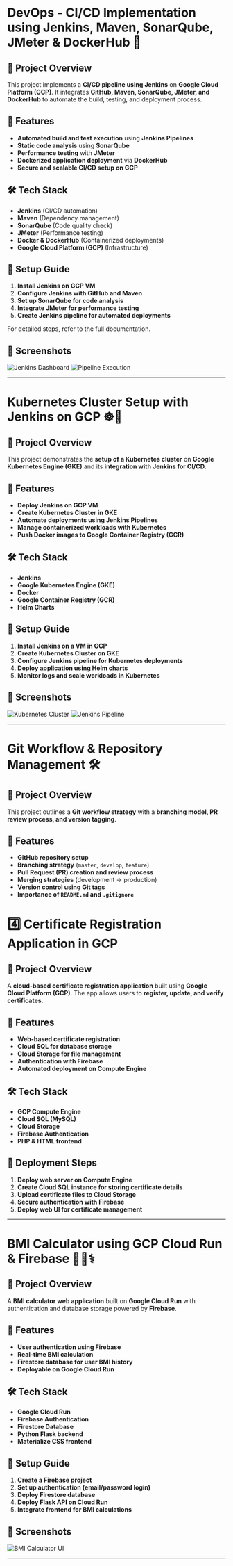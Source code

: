 # DevOps - CI/CD Implementation using Jenkins, Maven, SonarQube, JMeter & DockerHub 🚀

## 📌 Project Overview
This project implements a **CI/CD pipeline using Jenkins** on **Google Cloud Platform (GCP)**. It integrates **GitHub, Maven, SonarQube, JMeter, and DockerHub** to automate the build, testing, and deployment process.

## 🎯 Features
- **Automated build and test execution** using **Jenkins Pipelines**
- **Static code analysis** using **SonarQube**
- **Performance testing** with **JMeter**
- **Dockerized application deployment** via **DockerHub**
- **Secure and scalable CI/CD setup on GCP**

## 🛠️ Tech Stack
- **Jenkins** (CI/CD automation)
- **Maven** (Dependency management)
- **SonarQube** (Code quality check)
- **JMeter** (Performance testing)
- **Docker & DockerHub** (Containerized deployments)
- **Google Cloud Platform (GCP)** (Infrastructure)

## 🚀 Setup Guide
1. **Install Jenkins on GCP VM**  
2. **Configure Jenkins with GitHub and Maven**  
3. **Set up SonarQube for code analysis**  
4. **Integrate JMeter for performance testing**  
5. **Create Jenkins pipeline for automated deployments**  

For detailed steps, refer to the full documentation.

## 📸 Screenshots
![Jenkins Dashboard](docs/jenkins_dashboard.png)
![Pipeline Execution](docs/pipeline_execution.png)

---
# Kubernetes Cluster Setup with Jenkins on GCP ☸️🚀

## 📌 Project Overview
This project demonstrates the **setup of a Kubernetes cluster** on **Google Kubernetes Engine (GKE)** and its **integration with Jenkins for CI/CD**.

## 🎯 Features
- **Deploy Jenkins on GCP VM**
- **Create Kubernetes Cluster in GKE**
- **Automate deployments using Jenkins Pipelines**
- **Manage containerized workloads with Kubernetes**
- **Push Docker images to Google Container Registry (GCR)**

## 🛠️ Tech Stack
- **Jenkins**
- **Google Kubernetes Engine (GKE)**
- **Docker**
- **Google Container Registry (GCR)**
- **Helm Charts**

## 🚀 Setup Guide
1. **Install Jenkins on a VM in GCP**
2. **Create Kubernetes Cluster on GKE**
3. **Configure Jenkins pipeline for Kubernetes deployments**
4. **Deploy application using Helm charts**
5. **Monitor logs and scale workloads in Kubernetes**

## 📸 Screenshots
![Kubernetes Cluster](docs/kubernetes_cluster.png)
![Jenkins Pipeline](docs/jenkins_pipeline.png)

---
# Git Workflow & Repository Management 🛠️

## 📌 Project Overview
This project outlines a **Git workflow strategy** with a **branching model, PR review process, and version tagging**.

## 🎯 Features
- **GitHub repository setup**
- **Branching strategy** (`master`, `develop`, `feature`)
- **Pull Request (PR) creation and review process**
- **Merging strategies** (development → production)
- **Version control using Git tags**
- **Importance of `README.md` and `.gitignore`**



# **4️⃣ Certificate Registration Application in GCP**  

## 📌 Project Overview
A **cloud-based certificate registration application** built using **Google Cloud Platform (GCP)**. The app allows users to **register, update, and verify certificates**.

## 🎯 Features
- **Web-based certificate registration**
- **Cloud SQL for database storage**
- **Cloud Storage for file management**
- **Authentication with Firebase**
- **Automated deployment on Compute Engine**

## 🛠️ Tech Stack
- **GCP Compute Engine**
- **Cloud SQL (MySQL)**
- **Cloud Storage**
- **Firebase Authentication**
- **PHP & HTML frontend**

## 🚀 Deployment Steps
1. **Deploy web server on Compute Engine**
2. **Create Cloud SQL instance for storing certificate details**
3. **Upload certificate files to Cloud Storage**
4. **Secure authentication with Firebase**
5. **Deploy web UI for certificate management**


---
# BMI Calculator using GCP Cloud Run & Firebase 🏋️‍♂️⚕️

## 📌 Project Overview
A **BMI calculator web application** built on **Google Cloud Run** with authentication and database storage powered by **Firebase**.

## 🎯 Features
- **User authentication using Firebase**
- **Real-time BMI calculation**
- **Firestore database for user BMI history**
- **Deployable on Google Cloud Run**

## 🛠️ Tech Stack
- **Google Cloud Run**
- **Firebase Authentication**
- **Firestore Database**
- **Python Flask backend**
- **Materialize CSS frontend**

## 🚀 Setup Guide
1. **Create a Firebase project**  
2. **Set up authentication (email/password login)**
3. **Deploy Firestore database**
4. **Deploy Flask API on Cloud Run**
5. **Integrate frontend for BMI calculations**

## 📸 Screenshots
![BMI Calculator UI](docs/bmi_calculator.png)

---
